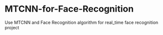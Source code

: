 # MTCNN-for-Face-Recognition
Use MTCNN and Face Recognition algorithm for real_time face recognition project
